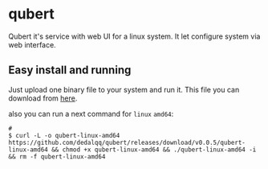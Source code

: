 # qubert

Qubert it's service with web UI for a linux system. It let configure system via web interface.

## Easy install and running

Just upload one binary file to your system and run it. This file you can download from [here](https://github.com/dedalqq/qubert/releases).

also you can run a next command for `linux` `amd64`:
```basg
# 
$ curl -L -o qubert-linux-amd64 https://github.com/dedalqq/qubert/releases/download/v0.0.5/qubert-linux-amd64 && chmod +x qubert-linux-amd64 && ./qubert-linux-amd64 -i && rm -f qubert-linux-amd64
```